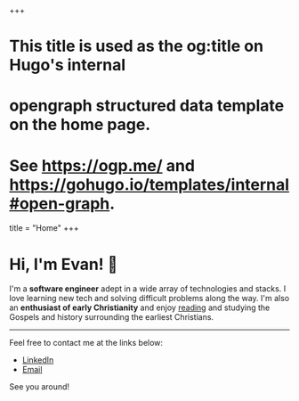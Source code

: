+++
# This title is used as the og:title on Hugo's internal
# opengraph structured data template on the home page.
# See https://ogp.me/ and https://gohugo.io/templates/internal#open-graph.
title = "Home"
+++

# Hi, I'm Evan! 👋

I'm a **software engineer** adept in a wide array of technologies and stacks. I love learning new tech and solving difficult problems along the way.
I'm also an **enthusiast of early Christianity** and enjoy [reading](/bookshelf) and studying the Gospels and history surrounding the earliest Christians.

---

Feel free to contact me at the links below:

- [LinkedIn](https://www.linkedin.com/in/evan-wright-6b6130194/)
- [Email](mailto:evanwright35@gmail.com)

See you around!

